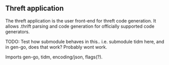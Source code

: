 ## Threft application

The threft application is the user front-end for threft code generation. It allows .thrift parsing and code generation for officially supported code generators.

TODO: Test how submodule behaves in this.. i.e. submodule tidm here, and in gen-go, does that work? Probably wont work.

Imports gen-go, tidm, encoding/json, flags(?).
